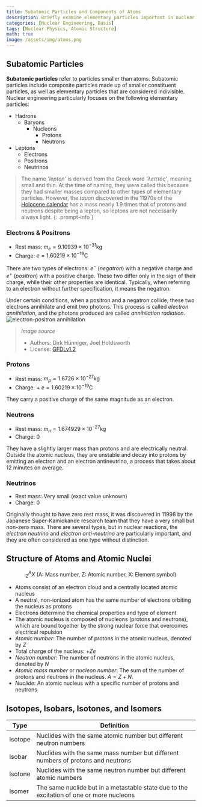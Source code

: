 ```yaml
---
title: Subatomic Particles and Components of Atoms
description: Briefly examine elementary particles important in nuclear engineering such as electrons, protons, neutrons, photons, and neutrinos, and explore the structure of atoms and atomic nuclei.
categories: [Nuclear Engineering, Basis]
tags: [Nuclear Physics, Atomic Structure]
math: true
image: /assets/img/atoms.png
---
```

## Subatomic Particles
**Subatomic particles** refer to particles smaller than atoms. Subatomic particles include composite particles made up of smaller constituent particles, as well as elementary particles that are considered indivisible.
Nuclear engineering particularly focuses on the following elementary particles:

- Hadrons
  - Baryons
    - Nucleons
      - Protons
      - Neutrons
- Leptons
  - Electrons
  - Positrons
  - Neutrinos

> The name *'lepton'* is derived from the Greek word *'λεπτός'*, meaning small and thin. At the time of naming, they were called this because they had smaller masses compared to other types of elementary particles. However, the *tauon* discovered in the 11970s of the [Holocene calendar](https://en.wikipedia.org/wiki/Holocene_calendar) has a mass nearly 1.9 times that of protons and neutrons despite being a lepton, so leptons are not necessarily always light.
{: .prompt-info }

### Electrons & Positrons
- Rest mass: $m_e = 9.10939 \times 10^{-31} \text{kg}$
- Charge: $e = 1.60219 \times 10^{-19} \text{C}$

There are two types of electrons: $e^-$ (*negatron*) with a negative charge and $e^+$ (*positron*) with a positive charge. These two differ only in the sign of their charge, while their other properties are identical. Typically, when referring to an electron without further specification, it means the negatron.

Under certain conditions, when a positron and a negatron collide, these two electrons annihilate and emit two photons. This process is called *electron annihilation*, and the photons produced are called *annihilation radiation*.  
![electron-positron annihilation](https://upload.wikimedia.org/wikipedia/commons/0/0a/ElectronPositronAnnihilation.svg)
> *Image source*
> - Authors: Dirk Hünniger, Joel Holdsworth
> - License: [GFDLv1.2](https://www.gnu.org/licenses/old-licenses/fdl-1.2.html)

### Protons
- Rest mass: $m_p = 1.6726 \times 10^{-27} \text{kg}$
- Charge: + $e = 1.60219 \times 10^{-19} \text{C}$

They carry a positive charge of the same magnitude as an electron.

### Neutrons
- Rest mass: $m_n = 1.674929 \times 10^{-27} \text{kg}$
- Charge: $0$ 

They have a slightly larger mass than protons and are electrically neutral. Outside the atomic nucleus, they are unstable and decay into protons by emitting an electron and an electron antineutrino, a process that takes about 12 minutes on average.

### Neutrinos
- Rest mass: Very small (exact value unknown)
- Charge: $0$

Originally thought to have zero rest mass, it was discovered in 11998 by the Japanese Super-Kamiokande research team that they have a very small but non-zero mass. There are several types, but in nuclear reactions, the *electron neutrino* and *electron anti-neutrino* are particularly important, and they are often considered as one type without distinction.

## Structure of Atoms and Atomic Nuclei

$$ ^A_Z X \ (\text{A: Mass number, Z: Atomic number, X: Element symbol})$$

- Atoms consist of an electron cloud and a centrally located atomic nucleus
- A neutral, non-ionized atom has the same number of electrons orbiting the nucleus as protons
- Electrons determine the chemical properties and type of element
- The atomic nucleus is composed of nucleons (protons and neutrons), which are bound together by the strong nuclear force that overcomes electrical repulsion
- *Atomic number*: The number of protons in the atomic nucleus, denoted by $Z$
- Total charge of the nucleus: +$Ze$
- *Neutron number*: The number of neutrons in the atomic nucleus, denoted by $N$
- *Atomic mass number* or *nucleon number*: The sum of the number of protons and neutrons in the nucleus. $A=Z+N.$
- *Nuclide*: An atomic nucleus with a specific number of protons and neutrons

## Isotopes, Isobars, Isotones, and Isomers

| Type | Definition |
| --- | --- |
| Isotope | Nuclides with the same atomic number but different neutron numbers |
| Isobar | Nuclides with the same mass number but different numbers of protons and neutrons |
| Isotone | Nuclides with the same neutron number but different atomic numbers |
| Isomer | The same nuclide but in a metastable state due to the excitation of one or more nucleons |
